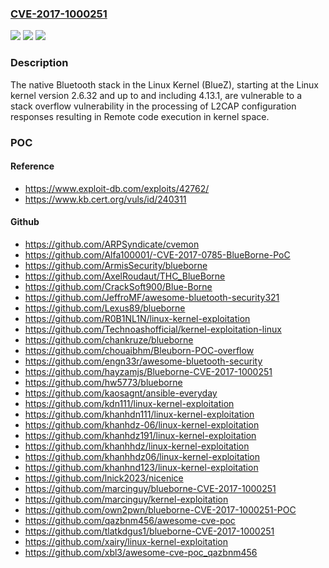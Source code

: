 ### [CVE-2017-1000251](https://cve.mitre.org/cgi-bin/cvename.cgi?name=CVE-2017-1000251)
![](https://img.shields.io/static/v1?label=Product&message=n%2Fa&color=blue)
![](https://img.shields.io/static/v1?label=Version&message=n%2Fa&color=blue)
![](https://img.shields.io/static/v1?label=Vulnerability&message=n%2Fa&color=brighgreen)

### Description

The native Bluetooth stack in the Linux Kernel (BlueZ), starting at the Linux kernel version 2.6.32 and up to and including 4.13.1, are vulnerable to a stack overflow vulnerability in the processing of L2CAP configuration responses resulting in Remote code execution in kernel space.

### POC

#### Reference
- https://www.exploit-db.com/exploits/42762/
- https://www.kb.cert.org/vuls/id/240311

#### Github
- https://github.com/ARPSyndicate/cvemon
- https://github.com/Alfa100001/-CVE-2017-0785-BlueBorne-PoC
- https://github.com/ArmisSecurity/blueborne
- https://github.com/AxelRoudaut/THC_BlueBorne
- https://github.com/CrackSoft900/Blue-Borne
- https://github.com/JeffroMF/awesome-bluetooth-security321
- https://github.com/Lexus89/blueborne
- https://github.com/R0B1NL1N/linux-kernel-exploitation
- https://github.com/Technoashofficial/kernel-exploitation-linux
- https://github.com/chankruze/blueborne
- https://github.com/chouaibhm/Bleuborn-POC-overflow
- https://github.com/engn33r/awesome-bluetooth-security
- https://github.com/hayzamjs/Blueborne-CVE-2017-1000251
- https://github.com/hw5773/blueborne
- https://github.com/kaosagnt/ansible-everyday
- https://github.com/kdn111/linux-kernel-exploitation
- https://github.com/khanhdn111/linux-kernel-exploitation
- https://github.com/khanhdz-06/linux-kernel-exploitation
- https://github.com/khanhdz191/linux-kernel-exploitation
- https://github.com/khanhhdz/linux-kernel-exploitation
- https://github.com/khanhhdz06/linux-kernel-exploitation
- https://github.com/khanhnd123/linux-kernel-exploitation
- https://github.com/lnick2023/nicenice
- https://github.com/marcinguy/blueborne-CVE-2017-1000251
- https://github.com/marcinguy/kernel-exploitation
- https://github.com/own2pwn/blueborne-CVE-2017-1000251-POC
- https://github.com/qazbnm456/awesome-cve-poc
- https://github.com/tlatkdgus1/blueborne-CVE-2017-1000251
- https://github.com/xairy/linux-kernel-exploitation
- https://github.com/xbl3/awesome-cve-poc_qazbnm456

